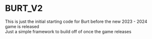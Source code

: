 # BURT_V2


This is just the initial starting code for Burt before the new 2023 - 2024 game is released<br>
Just a simple framework to build off of once the game releases
